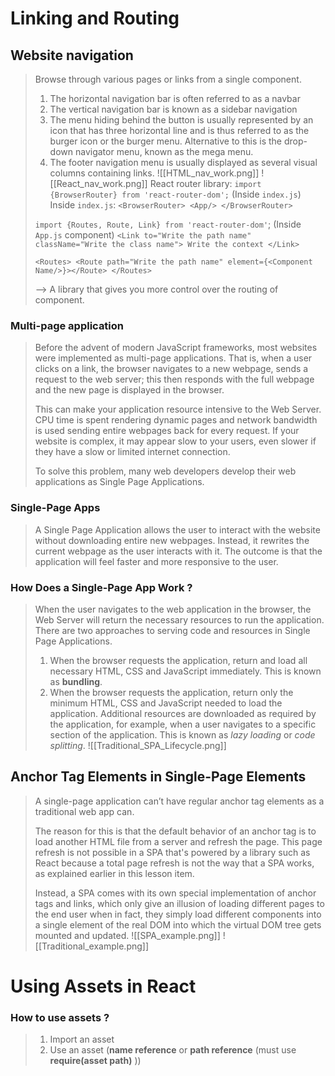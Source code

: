 # Linking and Routing
## Website navigation
>Browse through various pages or links from a single component.
>1. The horizontal navigation bar is often referred to as a navbar
>2. The vertical navigation bar is known as a sidebar navigation
>3. The menu hiding behind the button is usually represented by an icon that has three horizontal line and is thus referred to as the burger icon or the burger menu. Alternative to this is the drop-down navigator menu, known as the mega menu.
>4. The footer navigation menu is usually displayed as several visual columns containing links. 
>![[HTML_nav_work.png]]
>![[React_nav_work.png]]
>React router library:
> `import {BrowserRouter} from 'react-router-dom';` (Inside `index.js`)
> Inside `index.js`: `<BrowserRouter> <App/> </BrowserRouter>`
> 
> `import {Routes, Route, Link} from 'react-router-dom'`; (Inside `App.js` component)
> `<Link to="Write the path name" className="Write the class name"> Write the context </Link>`
> 
> `<Routes> <Route path="Write the path name" element={<Component Name/>}></Route> </Routes>`
> 
>--> A library that gives you more control over the routing of component.

### Multi-page application
>Before the advent of modern JavaScript frameworks, most websites were implemented as multi-page applications. That is, when a user clicks on a link, the browser navigates to a new webpage, sends a request to the web server; this then responds with the full webpage and the new page is displayed in the browser.
>
>This can make your application resource intensive to the Web Server. CPU time is spent rendering dynamic pages and network bandwidth is used sending entire webpages back for every request. If your website is complex, it may appear slow to your users, even slower if they have a slow or limited internet connection.
>
>To solve this problem, many web developers develop their web applications as Single Page Applications.

### Single-Page Apps
>A Single Page Application allows the user to interact with the website without downloading entire new webpages. Instead, it rewrites the current webpage as the user interacts with it. The outcome is that the application will feel faster and more responsive to the user.
### How Does a Single-Page App Work ?
>When the user navigates to the web application in the browser, the Web Server will return the necessary resources to run the application. There are two approaches to serving code and resources in Single Page Applications.
>1. When the browser requests the application, return and load all necessary HTML, CSS and JavaScript immediately. This is known as **bundling**.
>2. When the browser requests the application, return only the minimum HTML, CSS and JavaScript needed to load the application. Additional resources are downloaded as required by the application, for example, when a user navigates to a specific section of the application. This is known as _lazy loading_ or _code splitting_.
![[Traditional_SPA_Lifecycle.png]]

## Anchor Tag Elements in Single-Page Elements
>A single-page application can’t have regular anchor tag elements as a traditional web app can.
>
>The reason for this is that the default behavior of an anchor tag is to load another HTML file from a server and refresh the page. This page refresh is not possible in a SPA that's powered by a library such as React because a total page refresh is not the way that a SPA works, as explained earlier in this lesson item.
>
>Instead, a SPA comes with its own special implementation of anchor tags and links, which only give an illusion of loading different pages to the end user when in fact, they simply load different components into a single element of the real DOM into which the virtual DOM tree gets mounted and updated.
![[SPA_example.png]]
![[Traditional_example.png]]

# Using Assets in React

### How to use assets ?
>1. Import an asset
>2. Use an asset (**name reference** or **path reference** (must use **require(asset path)** ))